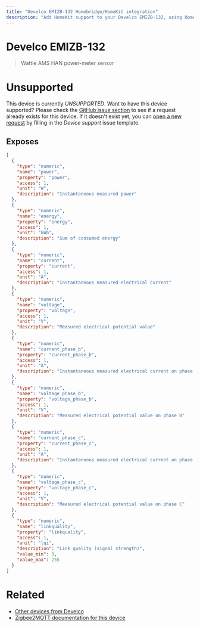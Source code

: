 ```yaml
---
title: "Develco EMIZB-132 Homebridge/HomeKit integration"
description: "Add HomeKit support to your Develco EMIZB-132, using Homebridge, Zigbee2MQTT and homebridge-z2m."
---
```

<!---
This file has been GENERATED using src/docgen/docgen.ts
DO NOT EDIT THIS FILE MANUALLY!
-->
# Develco EMIZB-132
> Wattle AMS HAN power-meter sensor


# Unsupported

This device is currently *UNSUPPORTED*.
Want to have this device supported? Please check the [GitHub issue section](https://github.com/itavero/homebridge-z2m/issues?q=EMIZB-132) to see if a request already exists for this device.
If it doesn't exist yet, you can [open a new request](https://github.com/itavero/homebridge-z2m/issues/new?assignees=&labels=enhancement&template=device_support.md&title=%5BDevice%5D+Develco+EMIZB-132) by filling in the _Device support_ issue template.

## Exposes

```json
[
  {
    "type": "numeric",
    "name": "power",
    "property": "power",
    "access": 1,
    "unit": "W",
    "description": "Instantaneous measured power"
  },
  {
    "type": "numeric",
    "name": "energy",
    "property": "energy",
    "access": 1,
    "unit": "kWh",
    "description": "Sum of consumed energy"
  },
  {
    "type": "numeric",
    "name": "current",
    "property": "current",
    "access": 1,
    "unit": "A",
    "description": "Instantaneous measured electrical current"
  },
  {
    "type": "numeric",
    "name": "voltage",
    "property": "voltage",
    "access": 1,
    "unit": "V",
    "description": "Measured electrical potential value"
  },
  {
    "type": "numeric",
    "name": "current_phase_b",
    "property": "current_phase_b",
    "access": 1,
    "unit": "A",
    "description": "Instantaneous measured electrical current on phase B"
  },
  {
    "type": "numeric",
    "name": "voltage_phase_b",
    "property": "voltage_phase_b",
    "access": 1,
    "unit": "V",
    "description": "Measured electrical potential value on phase B"
  },
  {
    "type": "numeric",
    "name": "current_phase_c",
    "property": "current_phase_c",
    "access": 1,
    "unit": "A",
    "description": "Instantaneous measured electrical current on phase C"
  },
  {
    "type": "numeric",
    "name": "voltage_phase_c",
    "property": "voltage_phase_c",
    "access": 1,
    "unit": "V",
    "description": "Measured electrical potential value on phase C"
  },
  {
    "type": "numeric",
    "name": "linkquality",
    "property": "linkquality",
    "access": 1,
    "unit": "lqi",
    "description": "Link quality (signal strength)",
    "value_min": 0,
    "value_max": 255
  }
]
```

# Related
* [Other devices from Develco](../index.md#develco)
* [Zigbee2MQTT documentation for this device](https://www.zigbee2mqtt.io/devices/EMIZB-132.html)
